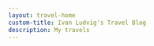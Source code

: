 ```yaml
---
layout: travel-home
custom-title: Ivan Ludvig's Travel Blog
description: My travels
---
```


<div id="map" style="height: 480px; width: 100%; margin-bottom: 36px; margin-top: -15px; border-radius: 6px;">
</div>

<script>
    const onClick = point => () => window.open(point.link);

    const renderCountry = (country) => {
        // zoom: zoom when rendering map component
        // countryZoom: min zoom to render place on global map 
        // minZoom: min zoom to render children on global map

        const marker = generateMarker(country, countryIcon, onClick);

        const citiesLayer = new L.LayerGroup();
        country.cities?.filter(city => city.name !== country.name && !cities[city.key]).forEach(city => 
            generateMarker(
                city, 
                country.nested ? countryIcon : cityIcon, 
                onClick
            ).addTo(citiesLayer)
        );

        const countryZoom = country.countryZoom ?? -1;
        const onZoom = () => {
            if (map.getZoom() >= countryZoom) {
                marker.addTo(map);
                if (map.getZoom() >= country.minZoom) {
                    map.addLayer(citiesLayer);

                    if (country.nested) {
                        map.removeLayer(marker);
                    }
                } else {
                    map.removeLayer(citiesLayer);
                }
            } else {
                map.removeLayer(marker);
                map.removeLayer(citiesLayer);
            }
        };

        onZoom();
        map.on('zoomend', onZoom);
    }

    const cityFliter = window.location.search.split('city=')[1];
    const countryFilter = window.location.search.split('country=')[1];
    if (cityFliter) {
        const placeName = Object.keys(places).find(key => key.toLowerCase() === cityFliter.toLowerCase());
        if(!placeName) {
            window.location.href = window.location.href.split('?')[0];
        }
        renderMap(`map`, places[placeName].coords, places[placeName]?.zoom ?? 8);
    } else if (countryFilter) {
        const maps = countryCodeToMaps[countryFilter].map(placeName => generatePlaceConfig(placeName, 1));
        const coords = maps.map(m => m.coords)
                        .reduce((a, b) => [a[0] + b[0], a[1] + b[1]])
                        .map(x => x / maps.length);
    
        var map = L.map('map', {attributionControl: false}).setView(coords, maps[0]?.zoom ?? 8);
        L.tileLayer(MAP_URL).addTo(map);
        maps.map(renderCountry);
    } else {
        var map = L.map('map', {attributionControl: false}).setView([52, 22], 3);
        L.tileLayer(MAP_URL).addTo(map);

        const countries = [
            generatePlaceConfig('Lanzarote', 9),
            generatePlaceConfig('Fuerteventura', 9),
            generatePlaceConfig('Kaliningrad', 6),
            generatePlaceConfig('Murmansk'),
            generatePlaceConfig('Malta-country', 9),
            generatePlaceConfig('Dubai'),
            generatePlaceConfig('Tallinn'),
            generatePlaceConfig('Around-Naples'),
            generatePlaceConfig('Scalea-Rome', 5),
            generatePlaceConfig('Around-Como', 7),
            generatePlaceConfig('Kazan'),
            generatePlaceConfig('Iran', 4),
            generatePlaceConfig('Istanbul'),
            generatePlaceConfig('Sochi', 7),
            generatePlaceConfig('Tula'),
            generatePlaceConfig('Turin', 8),
            generatePlaceConfig('Genoa'),
            generatePlaceConfig('Azure'),
            generatePlaceConfig('Budapest'),
            generatePlaceConfig('Athens'),
            generatePlaceConfig('Sicily-East', 6),
            generatePlaceConfig('South-Portugal', 6),
            generatePlaceConfig('North-Portugal', 6),
            generatePlaceConfig('Albania', 6),
            generatePlaceConfig('North-Macedonia', 6),
            generatePlaceConfig('Sofia'),
            generatePlaceConfig('Turkey-South', 6),
            generatePlaceConfig('Bratislava'),
            generatePlaceConfig('Vienna'),
            generatePlaceConfig('Minsk'),
            generatePlaceConfig('Wroclaw'),
            generatePlaceConfig('Krakow'),
            generatePlaceConfig('Gran-Canaria', 9)
        ];

        countries.forEach(renderCountry);

        countries.forEach(country => {
            if (country.nested) {
                country.cities?.forEach(city => {
                    renderCountry({
                        ...generatePlaceConfig(city.key, city.minZoom ?? city.zoom),
                        countryZoom: country.minZoom
                    });
                });
            }
        });
    }
</script>


